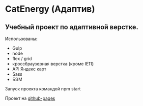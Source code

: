 <h1>CatEnergy (Адаптив)</h2>
<h2>Учебный проект по адаптивной верстке.</h2>
<p>Использованы:</p>
<ul> 
  <li>Gulp</li>
  <li>node</li>
  <li>flex / grid</li>
  <li>кроссбраузерная верстка (кроме IE11)</li>
  <li>API Яндекс карт</li>
  <li>Sass</li>
  <li>БЭМ</li>
</ul>
<p>Запуск проекта командой npm start</p>
Проект на <a href="https://dkukushkin91.github.io/CatEnergy.github.io/">github-pages</a>
